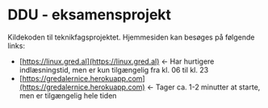 # DDU - eksamensprojekt
Kildekoden til teknikfagsprojektet.
Hjemmesiden kan besøges på følgende links:
- [https://linux.gred.al](https://linux.gred.al) <- Har hurtigere indlæsningstid, men er kun tilgængelig fra kl. 06 til kl. 23
- [https://gredalernice.herokuapp.com](https://gredalernice.herokuapp.com) <- Tager ca. 1-2 minutter at starte, men er tilgængelig hele tiden
